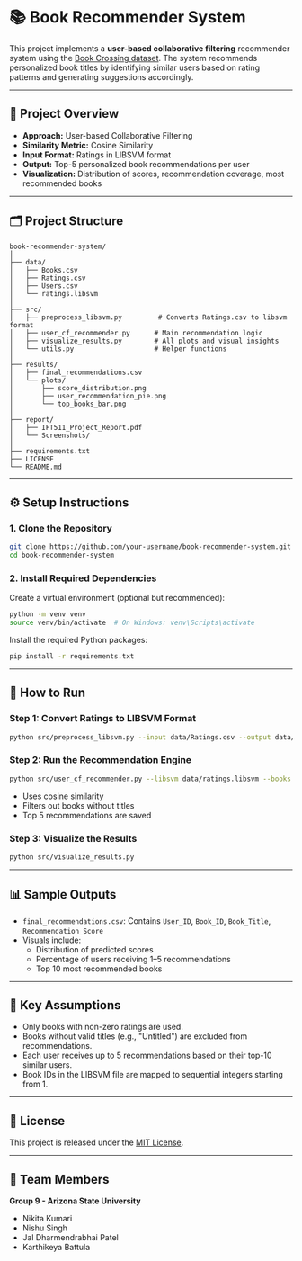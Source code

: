 
# 📚 Book Recommender System

This project implements a **user-based collaborative filtering** recommender system using the [Book Crossing dataset](https://www.kaggle.com/datasets/somnambwl/bookcrossing-dataset). The system recommends personalized book titles by identifying similar users based on rating patterns and generating suggestions accordingly.

---

## 📌 Project Overview

- **Approach:** User-based Collaborative Filtering
- **Similarity Metric:** Cosine Similarity
- **Input Format:** Ratings in LIBSVM format
- **Output:** Top-5 personalized book recommendations per user
- **Visualization:** Distribution of scores, recommendation coverage, most recommended books

---

## 🗂️ Project Structure

```
book-recommender-system/
│
├── data/
│   ├── Books.csv
│   ├── Ratings.csv
│   ├── Users.csv
│   └── ratings.libsvm
│
├── src/
│   ├── preprocess_libsvm.py         # Converts Ratings.csv to libsvm format
│   ├── user_cf_recommender.py      # Main recommendation logic
│   ├── visualize_results.py        # All plots and visual insights
│   └── utils.py                    # Helper functions
│
├── results/
│   ├── final_recommendations.csv
│   └── plots/
│       ├── score_distribution.png
│       ├── user_recommendation_pie.png
│       └── top_books_bar.png
│
├── report/
│   ├── IFT511_Project_Report.pdf
│   └── Screenshots/
│
├── requirements.txt
├── LICENSE
└── README.md
```

---

## ⚙️ Setup Instructions

### 1. Clone the Repository

```bash
git clone https://github.com/your-username/book-recommender-system.git
cd book-recommender-system
```

### 2. Install Required Dependencies

Create a virtual environment (optional but recommended):

```bash
python -m venv venv
source venv/bin/activate  # On Windows: venv\Scripts\activate
```

Install the required Python packages:

```bash
pip install -r requirements.txt
```

---

## 🚀 How to Run

### Step 1: Convert Ratings to LIBSVM Format

```bash
python src/preprocess_libsvm.py --input data/Ratings.csv --output data/ratings.libsvm
```

### Step 2: Run the Recommendation Engine

```bash
python src/user_cf_recommender.py --libsvm data/ratings.libsvm --books data/Books.csv --output results/final_recommendations.csv
```

- Uses cosine similarity
- Filters out books without titles
- Top 5 recommendations are saved

### Step 3: Visualize the Results

```bash
python src/visualize_results.py
```

---

## 📊 Sample Outputs

- `final_recommendations.csv`: Contains `User_ID`, `Book_ID`, `Book_Title`, `Recommendation_Score`
- Visuals include:
  - Distribution of predicted scores
  - Percentage of users receiving 1–5 recommendations
  - Top 10 most recommended books

---

## 🧠 Key Assumptions

- Only books with non-zero ratings are used.
- Books without valid titles (e.g., "Untitled") are excluded from recommendations.
- Each user receives up to 5 recommendations based on their top-10 similar users.
- Book IDs in the LIBSVM file are mapped to sequential integers starting from 1.

---

## 📄 License

This project is released under the [MIT License](LICENSE).

---

## 👥 Team Members

**Group 9 - Arizona State University**
- Nikita Kumari
- Nishu Singh
- Jal Dharmendrabhai Patel
- Karthikeya Battula